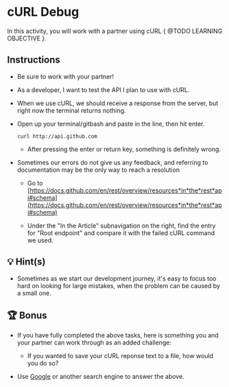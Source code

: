 # cURL Debug

In this activity, you will work with a partner using cURL { @TODO LEARNING OBJECTIVE }.

## Instructions

* Be sure to work with your partner!

* As a developer, I want to test the API I plan to use with cURL.

* When we use cURL, we should receive a response from the server, but right now the terminal returns nothing.

* Open up your terminal/gitbash and paste in the line, then hit enter.

  `curl http://api.github.com`

  * After pressing the enter or return key, something is definitely wrong.

* Sometimes our errors do not give us any feedback, and referring to documentation may be the only way to reach a resolution

  * Go to [https://docs.github.com/en/rest/overview/resources*in*the*rest*api#schema](https://docs.github.com/en/rest/overview/resources*in*the*rest*api#schema)

  * Under the "In the Article" subnavigation on the right, find the entry for "Root endpoint" and compare it with the failed cURL command we used.

## 💡 Hint(s)

* Sometimes as we start our development journey, it's easy to focus too hard on looking for large mistakes, when the problem can be caused by a small one.

## 🏆 Bonus

* If you have fully completed the above tasks, here is something you and your partner can work through as an added challenge:

  * If you wanted to save your cURL reponse text to a file, how would you do so?

* Use [Google](https://www.google.com) or another search engine to answer the above.
